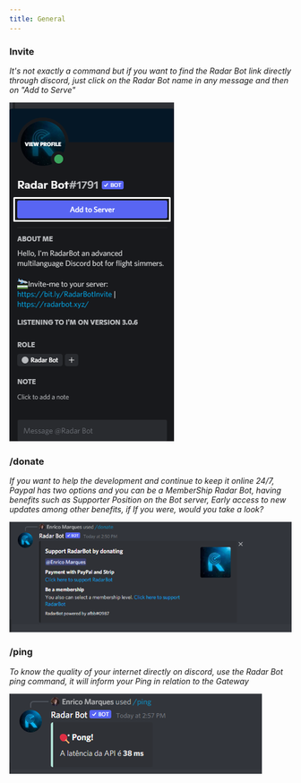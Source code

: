 ```yaml
---
title: General
---
```

### Invite



*It's not exactly a command but if you want to find the Radar Bot link directly through discord, just click on the Radar Bot name in any message and then on "Add to Serve"*


  ![Add to server](../../../assets/docs/english/general/add.png) 



### /donate

*If you want to help the development and continue to keep it online 24/7, Paypal has two options and you can be a MemberShip Radar Bot, having benefits such as Supporter Position on the Bot server, Early access to new updates among other benefits, if If you were, would you take a look?*

![Donate](../../../assets/docs/english/general/donate.png)



### /ping

*To know the quality of your internet directly on discord, use the Radar Bot ping command, it will inform your Ping in relation to the Gateway*

![Ping](../../../assets/docs/english/general/ping.png)
